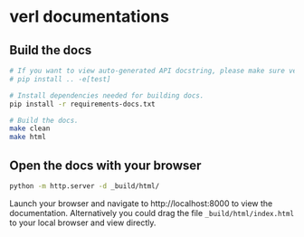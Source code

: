 # verl documentations

## Build the docs

```bash
# If you want to view auto-generated API docstring, please make sure verl is available in python path. For instance, install verl via:
# pip install .. -e[test]

# Install dependencies needed for building docs.
pip install -r requirements-docs.txt

# Build the docs.
make clean
make html
```

## Open the docs with your browser

```bash
python -m http.server -d _build/html/
```
Launch your browser and navigate to http://localhost:8000 to view the documentation. Alternatively you could drag the file `_build/html/index.html` to your local browser and view directly.
